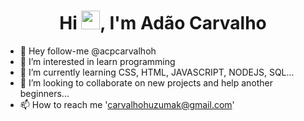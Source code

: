 <h1 align="center">Hi <img src="https://raw.githubusercontent.com/kaueMarques/kaueMarques/master/hi.gif" height="30px">, I'm Adão Carvalho</h1>
  

- 👋 Hey follow-me @acpcarvalhoh
- 👀 I’m interested in learn programming
- 🌱 I’m currently learning CSS, HTML, JAVASCRIPT, NODEJS, SQL...
- 💞️ I’m looking to collaborate on new projects and help another beginners...
- 📫 How to reach me 'carvalhohuzumak@gmail.com'

<!---
acpcarvalhoh/acpcarvalhoh is a ✨ special ✨ repository because its `README.md` (this file) appears on your GitHub profile.
You can click the Preview link to take a look at your changes.
--->
